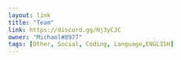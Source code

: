 ```yaml
---
layout: link
title: "Team"
link: https://discord.gg/Nj3yCJC
owner: "Michael#8977"
tags: [Other, Social, Coding, Language,ENGLISH]
---
```

